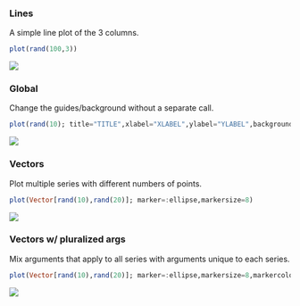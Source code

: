### Lines

A simple line plot of the 3 columns.

```julia
plot(rand(100,3))
```

![](../qwt_example_1.png)

### Global

Change the guides/background without a separate call.

```julia
plot(rand(10); title="TITLE",xlabel="XLABEL",ylabel="YLABEL",background_color=:red)
```

![](../qwt_example_3.png)

### Vectors

Plot multiple series with different numbers of points.

```julia
plot(Vector[rand(10),rand(20)]; marker=:ellipse,markersize=8)
```

![](../qwt_example_4.png)

### Vectors w/ pluralized args

Mix arguments that apply to all series with arguments unique to each series.

```julia
plot(Vector[rand(10),rand(20)]; marker=:ellipse,markersize=8,markercolors=[:red,:blue])
```

![](../qwt_example_5.png)

